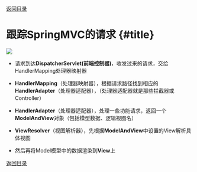 [返回目录](/README.md)

# 跟踪SpringMVC的请求 {#title}

![](/assets/import14.png)

* 请求到达**DispatcherServlet\(**前端控制器**\)**，收发过来的请求，交给HandlerMapping处理器映射器
* **HandlerMapping**（处理器映射器），根据请求路径找到相应的**HandlerAdapter**（处理器适配器），（处理器适配器就是那些拦截器或Controller）

* **HandlerAdapter**（处理器适配器），处理一些功能请求，返回一个**ModelAndView**对象（包括模型数据、逻辑视图名）

* **ViewResolver**（视图解析器），先根据**ModelAndView**中设置的View解析具体视图

* 然后再将Model模型中的数据渲染到**View**上

[返回目录](/README.md)

